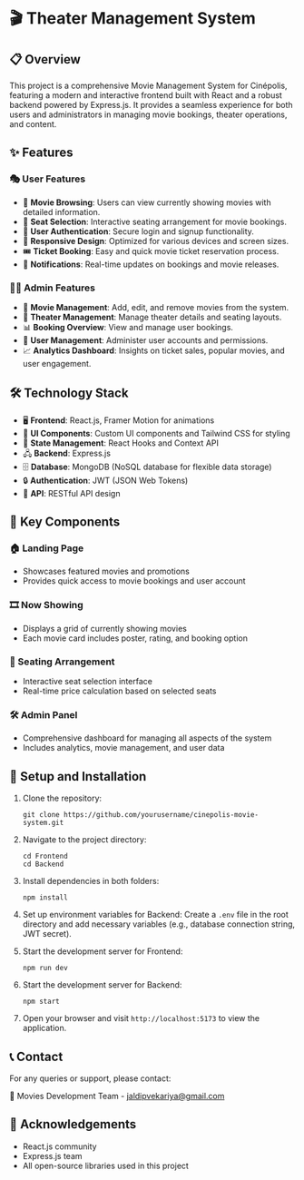 # 🎬  Theater Management System

## 📋 Overview
This project is a comprehensive Movie Management System for Cinépolis, featuring a modern and interactive frontend built with React and a robust backend powered by Express.js. It provides a seamless experience for both users and administrators in managing movie bookings, theater operations, and content.

## ✨ Features

### 🎭 User Features
- 🍿 **Movie Browsing**: Users can view currently showing movies with detailed information.
- 💺 **Seat Selection**: Interactive seating arrangement for movie bookings.
- 🔐 **User Authentication**: Secure login and signup functionality.
- 📱 **Responsive Design**: Optimized for various devices and screen sizes.
- 🎟️ **Ticket Booking**: Easy and quick movie ticket reservation process.
- 🔔 **Notifications**: Real-time updates on bookings and movie releases.

### 👨‍💼 Admin Features
- 🎥 **Movie Management**: Add, edit, and remove movies from the system.
- 🏢 **Theater Management**: Manage theater details and seating layouts.
- 📊 **Booking Overview**: View and manage user bookings.
- 👥 **User Management**: Administer user accounts and permissions.
- 📈 **Analytics Dashboard**: Insights on ticket sales, popular movies, and user engagement.

## 🛠️ Technology Stack
- 🖥️ **Frontend**: React.js, Framer Motion for animations
- 🎨 **UI Components**: Custom UI components and Tailwind CSS for styling
- 🔄 **State Management**: React Hooks and Context API
- 🖧 **Backend**: Express.js
- 🗄️ **Database**: MongoDB (NoSQL database for flexible data storage)
- 🔒 **Authentication**: JWT (JSON Web Tokens)
- 🚀 **API**: RESTful API design

## 🔑 Key Components

### 🏠 Landing Page
- Showcases featured movies and promotions
- Provides quick access to movie bookings and user account

### 🎞️ Now Showing
- Displays a grid of currently showing movies
- Each movie card includes poster, rating, and booking option

### 💺 Seating Arrangement
- Interactive seat selection interface
- Real-time price calculation based on selected seats

### 🛠️ Admin Panel
- Comprehensive dashboard for managing all aspects of the system
- Includes analytics, movie management, and user data

## 🚀 Setup and Installation

1. Clone the repository:
   ```
   git clone https://github.com/yourusername/cinepolis-movie-system.git
   ```

2. Navigate to the project directory:
   ```
   cd Frontend
   cd Backend
   ```

3. Install dependencies in both folders:
   ```
   npm install 
   ```

4. Set up environment variables for Backend:
   Create a `.env` file in the root directory and add necessary variables (e.g., database connection string, JWT secret).

5. Start the development server for Frontend:
   ```
   npm run dev
   ```

6. Start the development server for Backend:
   ```
   npm start
   ```

7. Open your browser and visit `http://localhost:5173` to view the application.


## 📞 Contact
For any queries or support, please contact:

🎥 Movies Development Team - jaldipvekariya@gmail.com

## 🙏 Acknowledgements
- React.js community
- Express.js team
- All open-source libraries used in this project
